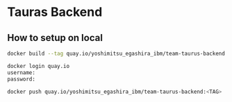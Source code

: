 # Tauras Backend

## How to setup on local

```sh
docker build --tag quay.io/yoshimitsu_egashira_ibm/team-taurus-backend:<TAG> --no-cache .

docker login quay.io
username:
password:

docker push quay.io/yoshimitsu_egashira_ibm/team-taurus-backend:<TAG>
```
